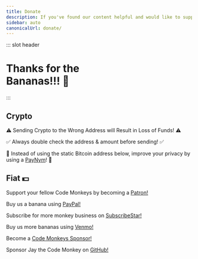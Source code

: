 ```yaml
---
title: Donate
description: If you've found our content helpful and would like to support us, then you can donate here! All donations will go towards maintaining an adequate 🍌 supply!
sidebar: auto
canonicalUrl: donate/
---
```


::: slot header

# Thanks for the <div class="emoji-wrap">Bananas!!! 🍌</div>

:::

<div class="topic-card">

## Crypto

⚠️ Sending Crypto to the Wrong Address will Result in Loss of <span class="emoji-wrap">Funds! ⚠️</span>

✅ Always double check the address & amount before <span class="emoji-wrap">sending! ✅</span>

🤖 Instead of using the static Bitcoin address below, improve your privacy by using a <span class="emoji-wrap">[PayNym](https://paynym.is/)! 🤖</span>

<PayNymDonation />

<CryptoDonations />

</div>

<div class="topic-card fiat-card">

## Fiat 💵

Support your fellow Code Monkeys by becoming a [Patron!](https://www.patreon.com/codemonkeys?fan_landing=true)

Buy us a banana using [PayPal!](https://paypal.me/codemonkeystech?locale.x=en_US)

Subscribe for more monkey business on [SubscribeStar!](https://www.subscribestar.com/code-monkeys)

Buy us more bananas using [Venmo!](https://venmo.com/u/codemonkeys)

Become a [Code Monkeys Sponsor!](https://github.com/sponsors/codemonkeysio)

Sponsor Jay the Code Monkey on [GitHub!](https://github.com/sponsors/jchiarulli)

</div>

<script>
import PayNymDonation from '../.vuepress/theme/components/PayNymDonation';
import CryptoDonations from '../.vuepress/theme/components/CryptoDonations';

export default {
  components: {
   CryptoDonations,
   PayNymDonation
  }
}
</script>

<style lang="stylus" scoped>
h1
  padding-bottom: 5rem

h2
  color: $accentColor
  margin: 1.875rem 0

.topic-card
  border: 0.125rem solid $darkBorderColor
  box-shadow: 0 0.5rem 1rem 0 $darkBorderColor
  transition: 0.2s
  border-radius: 1.875rem
  background-image: radial-gradient(circle at center center, $backgroundColorThree, $backgroundColor)

.topic-card:hover
  box-shadow: 0.125rem 0.5rem 1rem 0.125rem $darkBoxShadowColor

.fiat-card
  margin-top: 3.5rem

@media (max-width: 54.6875rem)
  p
    text-align: center

@media (max-width: 26.3125rem)
  .topic-card
    padding: 0 1rem

@media (min-width: 26.375rem)
  .topic-card
    padding: 0 2rem
</style>

